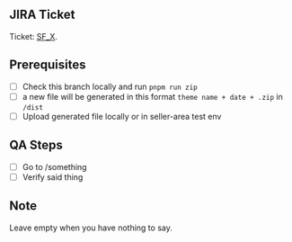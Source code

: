 ## JIRA Ticket

Ticket: [SF_X](https://youcanshop.atlassian.net/browse/SF_X).

## Prerequisites

- [ ] Check this branch locally and run `pnpm run zip`
- [ ] a new file will be generated in this format `theme name + date + .zip` in `/dist`
- [ ] Upload generated file locally or in seller-area test env

## QA Steps

- [ ] Go to /something
- [ ] Verify said thing

## Note

Leave empty when you have nothing to say.

